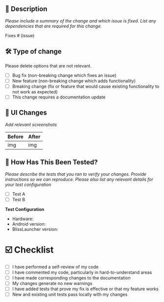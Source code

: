 ## 🎯 Description

_Please include a summary of the change and which issue is fixed. List any dependencies that are required for this change._

Fixes # (issue)

## 🛠 Type of change

Please delete options that are not relevant.

- [ ] Bug fix (non-breaking change which fixes an issue)
- [ ] New feature (non-breaking change which adds functionality)
- [ ] Breaking change (fix or feature that would cause existing functionality to not work as expected)
- [ ] This change requires a documentation update

## 🎨 UI Changes

_Add relevant screenshots_

| Before | After |
| --- | --- |
| img | img |

## 🧪 How Has This Been Tested?

_Please describe the tests that you ran to verify your changes. Provide instructions so we can reproduce. Please also list any relevant details for your test configuration_

- [ ] Test A
- [ ] Test B

**Test Configuration**
* Hardware:
* Android version:
* BlissLauncher version:

# ☑️ Checklist

- [ ] I have performed a self-review of my code
- [ ] I have commented my code, particularly in hard-to-understand areas
- [ ] I have made corresponding changes to the documentation
- [ ] My changes generate no new warnings
- [ ] I have added tests that prove my fix is effective or that my feature works
- [ ] New and existing unit tests pass locally with my changes
